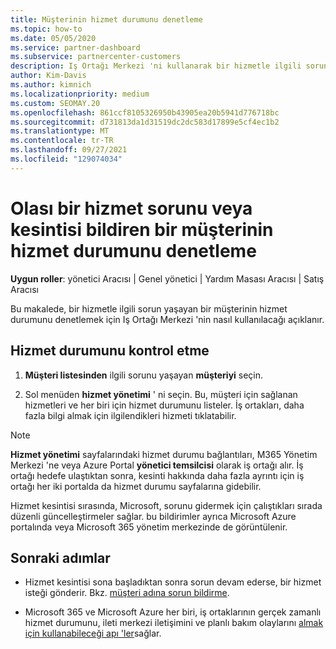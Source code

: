 ```yaml
---
title: Müşterinin hizmet durumunu denetleme
ms.topic: how-to
ms.date: 05/05/2020
ms.service: partner-dashboard
ms.subservice: partnercenter-customers
description: Iş Ortağı Merkezi 'ni kullanarak bir hizmetle ilgili sorun yaşayan bir müşterinin hizmet durumunu nasıl denetleyeceğinizi öğrenin.
author: Kim-Davis
ms.author: kimnich
ms.localizationpriority: medium
ms.custom: SEOMAY.20
ms.openlocfilehash: 861ccf8105326950b43905ea20b5941d776718bc
ms.sourcegitcommit: d731813da1d31519dc2dc583d17899e5cf4ec1b2
ms.translationtype: MT
ms.contentlocale: tr-TR
ms.lasthandoff: 09/27/2021
ms.locfileid: "129074034"
---
```

# <a name="check-service-health-for-a-customer-reporting-a-potential-service-problem-or-outage"></a>Olası bir hizmet sorunu veya kesintisi bildiren bir müşterinin hizmet durumunu denetleme

**Uygun roller**: yönetici Aracısı | Genel yönetici | Yardım Masası Aracısı | Satış Aracısı

Bu makalede, bir hizmetle ilgili sorun yaşayan bir müşterinin hizmet durumunu denetlemek için Iş Ortağı Merkezi 'nin nasıl kullanılacağı açıklanır. 

## <a name="check-service-health"></a>Hizmet durumunu kontrol etme

1. **Müşteri listesinden** ilgili sorunu yaşayan **müşteriyi** seçin.

2. Sol menüden **hizmet yönetimi** ' ni seçin. Bu, müşteri için sağlanan hizmetleri ve her biri için hizmet durumunu listeler. İş ortakları, daha fazla bilgi almak için ilgilendikleri hizmeti tıklatabilir. 

>[!NOTE] 
> **Hizmet yönetimi** sayfalarındaki hizmet durumu bağlantıları, M365 Yönetim Merkezi 'ne veya Azure Portal **yönetici temsilcisi** olarak iş ortağı alır. İş ortağı hedefe ulaştıktan sonra, kesinti hakkında daha fazla ayrıntı için iş ortağı her iki portalda da hizmet durumu sayfalarına gidebilir.
 
Hizmet kesintisi sırasında, Microsoft, sorunu gidermek için çalıştıkları sırada düzenli güncelleştirmeler sağlar. bu bildirimler ayrıca Microsoft Azure portalında veya Microsoft 365 yönetim merkezinde de görüntülenir.

## <a name="next-steps"></a>Sonraki adımlar 

- Hizmet kesintisi sona başladıktan sonra sorun devam ederse, bir hizmet isteği gönderir. Bkz. [müşteri adına sorun bildirme](report-problems-on-behalf-of-a-customer.md).

- Microsoft 365 ve Microsoft Azure her biri, iş ortaklarının gerçek zamanlı hizmet durumunu, ileti merkezi iletişimini ve planlı bakım olaylarını [almak için kullanabileceği apı 'ler](get-automated-service-notifications-with-our-apis.md)sağlar.

 

